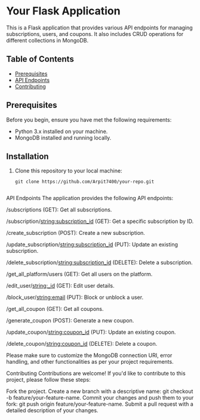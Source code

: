 # Your Flask Application

This is a Flask application that provides various API endpoints for managing subscriptions, users, and coupons. It also includes CRUD operations for different collections in MongoDB.

## Table of Contents

- [Prerequisites](#prerequisites)
- [API Endpoints](#api-endpoints)
- [Contributing](#contributing)

## Prerequisites

Before you begin, ensure you have met the following requirements:

- Python 3.x installed on your machine.
- MongoDB installed and running locally.

## Installation

1. Clone this repository to your local machine:

   ```shell
   git clone https://github.com/Arpit7400/your-repo.git


API Endpoints
The application provides the following API endpoints:

/subscriptions (GET): Get all subscriptions.

/subscription/<string:subscription_id> (GET): Get a specific subscription by ID.

/create_subscription (POST): Create a new subscription.

/update_subscription/<string:subscription_id> (PUT): Update an existing subscription.

/delete_subscription/<string:subscription_id> (DELETE): Delete a subscription.

/get_all_platform/users (GET): Get all users on the platform.

/edit_user/<string:_id> (GET): Edit user details.

/block_user/<string:email> (PUT): Block or unblock a user.

/get_all_coupon (GET): Get all coupons.

/generate_coupon (POST): Generate a new coupon.

/update_coupon/<string:coupon_id> (PUT): Update an existing coupon.

/delete_coupon/<string:coupon_id> (DELETE): Delete a coupon.

Please make sure to customize the MongoDB connection URI, error handling, and other functionalities as per your project requirements.

Contributing
Contributions are welcome! If you'd like to contribute to this project, please follow these steps:

Fork the project.
Create a new branch with a descriptive name: git checkout -b feature/your-feature-name.
Commit your changes and push them to your fork: git push origin feature/your-feature-name.
Submit a pull request with a detailed description of your changes.